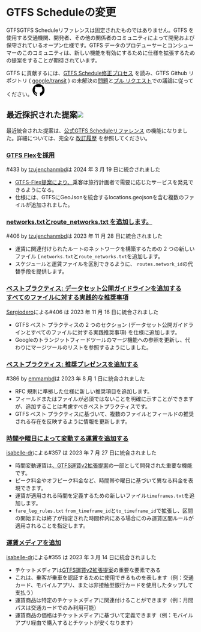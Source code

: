 # GTFS Scheduleの変更

GTFSGTFS Scheduleリファレンスは固定されたものではありません。GTFS を使用する交通機関、開発者、その他の関係者のコミュニティによって開発および保守されているオープン仕様です。GTFS データのプロデューサーとコンシューマーのこのコミュニティは、新しい機能を有効にするために仕様を拡張するための提案をすることが期待されています。

GTFS に貢献するには、[GTFS Schedule修正プロセス](../../../../community/governance/gtfs_schedule_amendment_process) を読み、GTFS Github リポジトリ ( <a href="https://github.com/google/transit" target="_blank">google/transit</a> ) の未解決の<a href="https://github.com/google/transit/issues" target="_blank">問題</a>と<a href="https://github.com/google/transit/pulls" target="_blank">プル リクエスト</a>での議論に従ってください。![](../../../assets/mark-github.svg)

 <!-- <div class="row">
    <div class="active-container">
        <h3 class="title"><a class="no-icon" href="https://github.com/google/transit/pull/303" target="_blank">Add trip-to-trip transfers with in-seat option</a></h3>
        <p class="maintainer">#303 opened on Jan 26, 2022 by <a class="no-icon" href="https://github.com/gcamp" target="_blank">gcamp</a></p>
    </div>
</div>
<div class="row"></div> --> 

 <!-- <div class="row no-active">
    <div class="no-active-container">
        <h3 class="title">There are currently no active proposals for GTFS Schedule.</h3>
        <p class="prompt">Have a proposal? &ensp;➜&ensp; Open a <a href="https://github.com/google/transit/pulls" target="_blank">pull request</a>.</p>
    </div>
</div>
<div class="row"></div> --> 

## 最近採択された提案<img src="../../../../assets/pr-merged.svg" style="height:1em;"/>

最近統合された提案は、[公式GTFS Scheduleリファレンス](../../reference) の機能になりました。詳細については、完全な [改訂履歴](../revision_history) を参照してください。

<div class="row"> 
   <div class="leftcontainer"> 
      <h3 class="title"> <a href="https://github.com/google/transit/pull/433" class="no-icon" target="_blank">GTFS Flexを採用</a></h3>
      <p class="maintainer">#433 by <a href="https://github.com/tzujenchanmbd" class="no-icon" target="_blank">tzujenchanmbd</a>は 2024 年 3 月 19 日に統合されました</p>
   </div> 
   <div class="featurelist"> 
      <ul> 
            <li> <a href="../../../../community/extensions/flex" class="no-icon" target="_blank">GTFS-Flex提案により、</a>乗客は旅行計画者で需要に応じたサービスを発見できるようになる。</li> 
   <li>仕様には、GTFSにGeoJsonを統合するlocations.geojsonを含む複数のファイルが追加されました。</li> 
      </ul> 
   </div> 
</div> 

<div class="row"> 
   <div class="leftcontainer"> 
      <h3 class="title"> <a href="https://github.com/google/transit/pull/405" class="no-icon" target="_blank">networks.txtとroute_networks.txt を追加します。</a></h3> 
      <p class="maintainer">#406 by <a href="https://github.com/tzujenchanmbd" class="no-icon" target="_blank">tzujenchanmbd</a>は 2023 年 11 月 28 日に統合されました</p>
   </div> 
   <div class="featurelist"> 
      <ul> 
            <li>運賃に関連付けられたルートのネットワークを構築するための 2 つの新しいファイル ( <code>networks.txt</code>と<code>route_networks.txt</code>を追加します。</li> 
   <li>スケジュールと運賃ファイルを区別できるように、 <code>routes.network_id</code>の代替手段を提供します。</li> 
      </ul> 
   </div> 
</div> 

<div class="row"> 
   <div class="leftcontainer"> 
      <h3 class="title"><a href="https://github.com/google/transit/pull/406" class="no-icon" target="_blank">ベストプラクティス: データセット公開ガイドラインを追加する<br>すべてのファイルに対する実践的な推奨事項</a></h3>
      <p class="maintainer"> <a href="https://github.com/Sergiodero" class="no-icon" target="_blank">Sergiodero</a>による#406 は 2023 年 11 月 16 日に統合されました</p>
   </div> 
   <div class="featurelist"> 
      <ul> 
            <li> GTFS ベスト プラクティスの 2 つのセクション (データセット公開ガイドラインとすべてのファイルに対する実践推奨事項) を仕様に追加します。</li> 
            <li> Googleのトランジットフィードツールのマージ機能への参照を更新し、代わりにマージツールのリストを参照するようにしました。</li> 
      </ul> 
   </div> 
</div> 

<div class="row"> 
   <div class="leftcontainer"> 
      <h3 class="title"><a href="https://github.com/google/transit/pull/386" class="no-icon" target="_blank">ベストプラクティス: 推奨プレゼンスを追加する</a></h3>
      <p class="maintainer">#386 by <a href="https://github.com/emmambd" class="no-icon" target="_blank">emmambd</a>は 2023 年 8 月 1 日に統合されました</p>
   </div> 
   <div class="featurelist"> 
      <ul> 
            <li> RFC 規則に準拠した仕様に新しい推奨項目を追加します。</li> 
            <li>フィールドまたはファイルが必須ではないことを明確に示すことができますが、追加することは考慮すべきベストプラクティスです。</li> 
            <li> GTFS ベスト プラクティスに基づいて、複数のファイルとフィールドの推奨される存在を反映するように情報を更新します。</li> 
      </ul> 
   </div> 
</div> 

<div class="row"> 
   <div class="leftcontainer"> 
      <h3 class="title"><a href="https://github.com/google/transit/pull/357" class="no-icon" target="_blank">時間や曜日によって変動する運賃を追加する</a></h3>
      <p class="maintainer"> <a href="https://github.com/isabelle-dr" class="no-icon" target="_blank">isabelle-dr</a>による#357 は 2023 年 7 月 27 日に統合されました</p>
   </div> 
   <div class="featurelist"> 
      <ul> 
            <li>時間変動運賃は<a href="../../../../community/extensions/fares-v2">、GTFS運賃v2拡張提案</a>の一部として開発された重要な機能です。</li> 
            <li>ピーク料金やオフピーク料金など、時間帯や曜日に基づいて異なる料金を表現できます。</li> 
            <li>運賃が適用される時間を定義するための新しいファイル<code>timeframes.txt</code>を追加します。</li> 
            <li> <code>fare_leg_rules.txt</code> <code>from_timeframe_id</code>と<code>to_timeframe_id</code>で拡張し、区間の開始または終了が指定された時間枠内にある場合にのみ運賃区間ルールが適用されることを指定します。</li> 
      </ul> 
   </div> 
</div> 

<div class="row"> 
   <div class="leftcontainer"> 
      <h3 class="title"><a href="https://github.com/google/transit/pull/355" class="no-icon" target="_blank">運賃メディアを追加</a></h3>
      <p class="maintainer"> <a href="https://github.com/isabelle-dr" class="no-icon" target="_blank">isabelle-dr</a>による#355 は 2023 年 3 月 14 日に統合されました</p>
   </div> 
   <div class="featurelist"> 
      <ul> 
            <li>チケットメディアは<a href="../../../../community/extensions/fares-v2">GTFS運賃v2拡張提案</a>の重要な要素である</li>
            <li>これは、乗客が乗車を認証するために使用できるものを表します（例：交通カード、モバイルアプリ、または非接触型銀行カードを使用したタップして支払う）</li> 
            <li>運賃商品は特定のチケットメディアに関連付けることができます（例：月間パスは交通カードでのみ利用可能）</li> 
            <li>運賃商品の価格はチケットメディアに基づいて定義できます（例：モバイルアプリ経由で購入するとチケットが安くなります）</li> 
      </ul> 
   </div> 
</div> 

<div class="row"></div>
